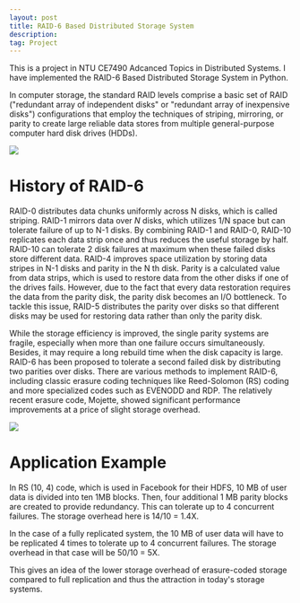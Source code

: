 ```yaml
---
layout: post
title: RAID-6 Based Distributed Storage System
description:
tag: Project
---
```


This is a project in NTU CE7490 Adcanced Topics in Distributed Systems. I have implemented the RAID-6 Based Distributed Storage System in Python. 

In computer storage, the standard RAID levels comprise a basic set of RAID ("redundant array of independent disks" or "redundant array of inexpensive disks") configurations that employ the techniques of striping, mirroring, or parity to create large reliable data stores from multiple general-purpose computer hard disk drives (HDDs). 

![](http://siyue-zhang.github.io/images/raid/flow.png)


# History of RAID-6

RAID-0 distributes data chunks uniformly across N disks, which is called striping. RAID-1 mirrors data over $N$ disks, which utilizes 1/N space but can tolerate failure of up to N-1 disks. By combining RAID-1 and RAID-0, RAID-10 replicates each data strip once and thus reduces the useful storage by half. RAID-10 can tolerate 2 disk failures at maximum when these failed disks store different data. RAID-4 improves space utilization by storing data stripes in N-1 disks and parity in the N th disk. Parity is a calculated value from data strips, which is used to restore data from the other disks if one of the drives fails. However, due to the fact that every data restoration requires the data from the parity disk, the parity disk becomes an I/O bottleneck. To tackle this issue, RAID-5 distributes the parity over disks so that different disks may be used for restoring data rather than only the parity disk.

While the storage efficiency is improved, the single parity systems are fragile, especially when more than one failure occurs simultaneously. Besides, it may require a long rebuild time when the disk capacity is large. RAID-6 has been proposed  to tolerate a second failed disk by distributing two parities over disks. There are various methods to implement RAID-6, including classic erasure coding techniques like Reed-Solomon (RS) coding and more specialized codes such as EVENODD and RDP. The relatively recent erasure code, Mojette, showed significant performance improvements at a price of slight storage overhead.

![](https://www.prepressure.com/images/raid-level-6-striping-with-dual-parity.svg)

# Application Example

In RS (10, 4) code, which is used in Facebook for their HDFS, 10 MB of user data is divided into ten 1MB blocks. Then, four additional 1 MB parity blocks are created to provide redundancy. This can tolerate up to 4 concurrent failures. The storage overhead here is 14/10 = 1.4X.

In the case of a fully replicated system, the 10 MB of user data will have to be replicated 4 times to tolerate up to 4 concurrent failures. The storage overhead in that case will be 50/10 = 5X.

This gives an idea of the lower storage overhead of erasure-coded storage compared to full replication and thus the attraction in today's storage systems.
